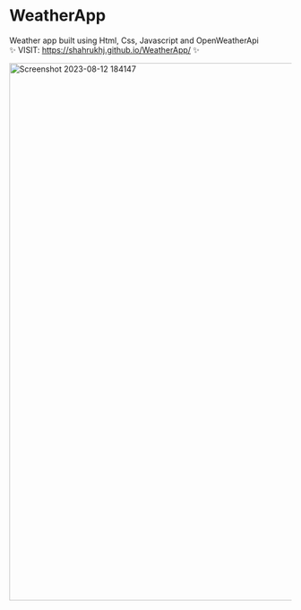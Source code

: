 # WeatherApp  

Weather app built using Html, Css, Javascript and OpenWeatherApi    
✨ VISIT: https://shahrukhj.github.io/WeatherApp/ ✨
  
<img width="960" alt="Screenshot 2023-08-12 184147" src="https://github.com/ShahrukhJ/WeatherApp/assets/117424128/8eceb60d-eef9-4cff-9cc6-59cda07dead5">

